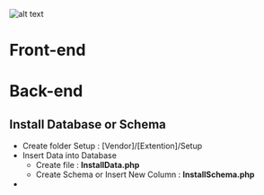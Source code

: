 ![alt text](https://www.brandinglosangeles.com/wp-content/uploads/MAGENTO-ICON.png) 
# Front-end 
## 
# Back-end
## Install Database or Schema
* Create folder Setup : [Vendor]/[Extention]/Setup 
* Insert Data into Database 
  * Create file : **InstallData.php**
  * Create Schema or Insert New Column : **InstallSchema.php**
* 
